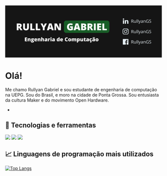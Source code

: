 [![Header](https://github.com/RullyanGS/RullyanGS/blob/main/assets/header-banner.png)](https://github.com/RullyanGS)

# Olá!
Me chamo Rullyan Gabriel e sou estudante de engenharia de computação na UEPG. Sou do Brasil, e moro na cidade de Ponta Grossa. Sou entusiasta da cultura Maker e do movimento Open Hardware. 

+
## 🔧 Tecnologias e ferramentas
![](https://img.shields.io/badge/Code-C-informational?style=flat&logo=C&logoColor=white&color=ffc200)
![](https://img.shields.io/badge/Code-C++-informational?style=flat&logo=c%2B%2B&logoColor=white&color=ffc200)
![](https://img.shields.io/badge/OS-Linux-informational?style=flat&logo=linux&logoColor=white&color=ffc200)

## &#x1f4c8; Linguagens de programação mais utilizados
[![Top Langs](https://github-readme-stats.vercel.app/api/top-langs/?username=RullyanGS&layout=compact)](https://github.com/RullyanGS/github-readme-stats)

[uepg]: https://uepg.br
[twitter]: https://twitter.com/RullyanGS
[linkedin]: https://linkedin.com/in/RullyanGS

